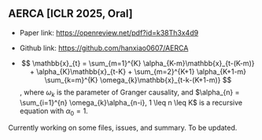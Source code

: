 ## AERCA [ICLR 2025, Oral]
- Paper link: https://openreview.net/pdf?id=k38Th3x4d9

- Github link: https://github.com/hanxiao0607/AERCA

- $$ \mathbb{x}_{t} = \sum_{m=1}^{K} \alpha_{K-m}\mathbb{x}_{t-(K-m)} + \alpha_{K}\mathbb{x}_{t-K} + \sum_{m=2}^{K+1} \alpha_{K+1-m} \sum_{k=m}^{K} \omega_{k}\mathbb{x}_{t-k-(K+1-m)} $$, where $\omega_{k}$ is the parameter of Granger causality, and $\alpha_{n} = \sum_{i=1}^{n} \omega_{k}\alpha_{n-i}, 1 \leq n \leq K$ is a recursive equation with $\alpha_{0} = 1$.

Currently working on some files, issues, and summary. To be updated.